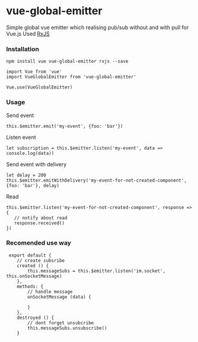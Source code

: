 # vue-global-emitter

Simple global vue emitter which realising pub/sub without and with pull for Vue.js Used [RxJS](https://github.com/Reactive-Extensions/RxJS) 

### Installation

```
npm install vue vue-global-emitter rxjs --save
```

```
import Vue from 'vue'
import VueGlobalEmitter from 'vue-global-emitter'

Vue.use(VueGlobalEmitter)
```

### Usage
Send event

```
this.$emitter.emit('my-event', {foo: 'bar'})
```

Listen event

```
let subscription = this.$emitter.listen('my-event', data => console.log(data))
```

Send event with delivery

```
let delay = 200
this.$emitter.emitWithDelivery('my-event-for-not-created-component', {foo: 'bar'}, delay)
```

Read

```
this.$emitter.listen('my-event-for-not-created-component', response => {
   // notify about read
   response.received()
})
```

### Recomended use way
```
 export default {
    // create subsribe
    created () {
        this.messageSubs = this.$emitter.listen('im.socket', this.onSocketMessage)
    },
    methods: {
        // handle message
        onSocketMessage (data) {

        }
    },
    destroyed () {
        // dont forget unsubcribe
        this.messageSubs.unsubscribe()
    }
```


